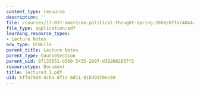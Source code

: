 ```yaml
---
content_type: resource
description: ''
file: /courses/17-037-american-political-thought-spring-2004/bffa74844cbadf128d1181bd9378ec69_lecture3_1.pdf
file_type: application/pdf
learning_resource_types:
- Lecture Notes
ocw_type: OCWFile
parent_title: Lecture Notes
parent_type: CourseSection
parent_uid: 87133651-b560-5435-2997-d382002857f2
resourcetype: Document
title: lecture3_1.pdf
uid: bffa7484-4cba-df12-8d11-81bd9378ec69
---
```


